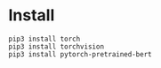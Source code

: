 # Install

```
pip3 install torch
pip3 install torchvision
pip3 install pytorch-pretrained-bert
```



